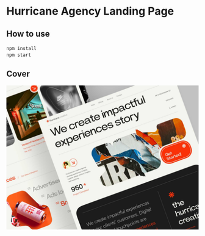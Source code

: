 # Hurricane Agency Landing Page

## How to use

```sh
npm install
npm start
```
## Cover

<img src="Cover.png" alt="cover">